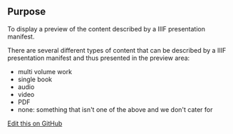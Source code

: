 ## Purpose

To display a preview of the content described by a IIIF presentation manifest.

There are several different types of content that can be described by a IIIF presentation manifest and thus presented in the preview area:

- multi volume work
- single book
- audio
- video
- PDF
- none: something that isn't one of the above and we don't cater for

[Edit this on GitHub](https://github.com/wellcomecollection/wellcomecollection.org/edit/master/common/views/components/IIIFPresentationPreview/README.md)
